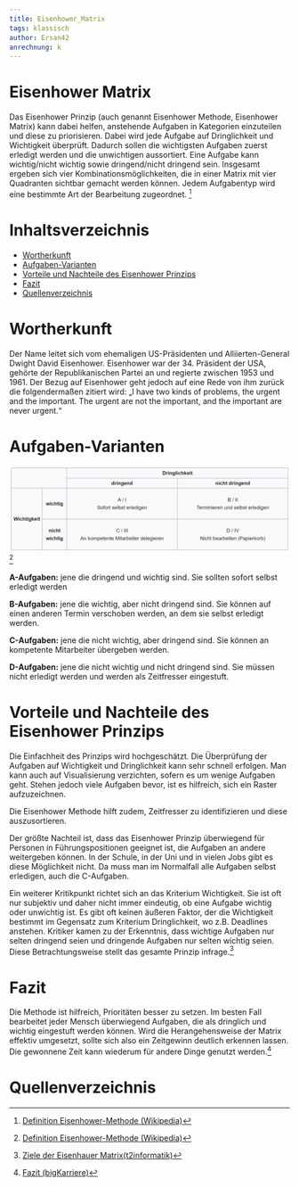 ```yaml
---
title: Eisenhower_Matrix
tags: klassisch
author: Ersan42
anrechnung: k
---
```


# Eisenhower Matrix


Das Eisenhower Prinzip (auch genannt Eisenhower Methode, Eisenhower Matrix) kann dabei helfen, anstehende Aufgaben in Kategorien einzuteilen und diese zu priorisieren. Dabei wird jede Aufgabe auf Dringlichkeit und Wichtigkeit überprüft. Dadurch sollen die wichtigsten Aufgaben zuerst erledigt werden und die unwichtigen aussortiert. Eine Aufgabe kann wichtig/nicht wichtig sowie dringend/nicht dringend sein. Insgesamt ergeben sich vier Kombinationsmöglichkeiten, die in einer Matrix mit vier Quadranten sichtbar gemacht werden können. Jedem Aufgabentyp wird eine bestimmte Art der Bearbeitung zugeordnet. [^1]

# Inhaltsverzeichnis

* [Wortherkunft](#wortherkunft)
* [Aufgaben-Varianten](#aufgaben-varianten)
* [Vorteile und Nachteile des Eisenhower Prinzips](#vorteile-und-nachteile-des-eisenhower-prinzips)
* [Fazit](#fazit)
* [Quellenverzeichnis](#quellenverzeichnis)


# Wortherkunft

Der Name leitet sich vom ehemaligen US-Präsidenten und Alliierten-General Dwight David Eisenhower. Eisenhower war der 34. Präsident der USA, gehörte der Republikanischen Partei an und regierte zwischen 1953 und 1961. Der Bezug auf Eisenhower geht jedoch auf eine Rede von ihm zurück die folgendermaßen zitiert wird: „I have two kinds of problems, the urgent and the important. The urgent are not the important, and the important are never urgent.“

# Aufgaben-Varianten

![bild](Eisenhower_Matrix/EisenhowerMatrix.PNG "Eisenhower-Matrix")[^1]

**A-Aufgaben:** jene die dringend und wichtig sind. Sie sollten sofort selbst erledigt werden

**B-Aufgaben:** jene die wichtig, aber nicht dringend sind. Sie können auf einen anderen Termin verschoben werden, an dem sie selbst erledigt werden.

**C-Aufgaben:** jene die nicht wichtig, aber dringend sind. Sie können an kompetente Mitarbeiter übergeben werden.

**D-Aufgaben:** jene die nicht wichtig und nicht dringend sind. Sie müssen nicht erledigt werden und werden als Zeitfresser eingestuft.

# Vorteile und Nachteile des Eisenhower Prinzips

Die Einfachheit des Prinzips wird hochgeschätzt. Die Überprüfung der Aufgaben auf Wichtigkeit und Dringlichkeit kann sehr schnell erfolgen. Man kann auch auf Visualisierung verzichten, sofern es um wenige Aufgaben geht. Stehen jedoch viele Aufgaben bevor, ist es hilfreich, sich ein Raster aufzuzeichnen.

Die Eisenhower Methode hilft zudem, Zeitfresser zu identifizieren und diese auszusortieren.

Der größte Nachteil ist, dass das Eisenhower Prinzip überwiegend für Personen in Führungspositionen geeignet ist, die Aufgaben an andere weitergeben können. In der Schule, in der Uni und in vielen Jobs gibt es diese Möglichkeit nicht. Da muss man im Normalfall alle Aufgaben selbst erledigen, auch die C-Aufgaben.

Ein weiterer Kritikpunkt richtet sich an das Kriterium Wichtigkeit. Sie ist oft nur subjektiv und daher nicht immer eindeutig, ob eine Aufgabe wichtig oder unwichtig ist. Es gibt oft keinen äußeren Faktor, der die Wichtigkeit bestimmt im Gegensatz zum Kriterium Dringlichkeit, wo z.B. Deadlines anstehen.
Kritiker kamen zu der Erkenntnis, dass wichtige Aufgaben nur selten dringend seien und dringende Aufgaben nur selten wichtig seien.
Diese Betrachtungsweise stellt das gesamte Prinzip infrage.[^3]

# Fazit
Die Methode ist hilfreich, Prioritäten besser zu setzen.
Im besten Fall bearbeitet jeder Mensch überwiegend Aufgaben, die als dringlich und wichtig eingestuft werden können. Wird die Herangehensweise der Matrix effektiv umgesetzt, sollte sich also ein Zeitgewinn deutlich erkennen lassen. Die gewonnene Zeit kann wiederum für andere Dinge genutzt werden.[^2]

# Quellenverzeichnis

[^1]: [Definition Eisenhower-Methode (Wikipedia)](https://de.wikipedia.org/wiki/Eisenhower-Prinzip#cite_note-1)   
[^2]: [Fazit (bigKarriere)](https://www.bigkarriere.de/karrierewelt/querbeet/zeitmanagement-das-eisenhower-prinzip-do-or-not-do)  
[^3]: [Ziele der Eisenhauer Matrix(t2informatik)](https://t2informatik.de/wissen-kompakt/eisenhower-matrix/)